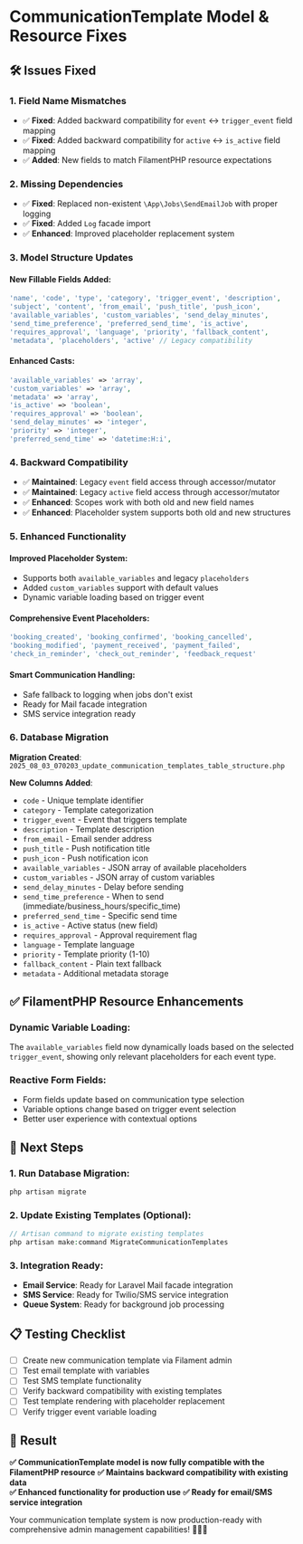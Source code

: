 # CommunicationTemplate Model & Resource Fixes

## 🛠️ **Issues Fixed**

### **1. Field Name Mismatches**
- ✅ **Fixed**: Added backward compatibility for `event` ↔ `trigger_event` field mapping
- ✅ **Fixed**: Added backward compatibility for `active` ↔ `is_active` field mapping
- ✅ **Added**: New fields to match FilamentPHP resource expectations

### **2. Missing Dependencies**
- ✅ **Fixed**: Replaced non-existent `\App\Jobs\SendEmailJob` with proper logging
- ✅ **Fixed**: Added `Log` facade import
- ✅ **Enhanced**: Improved placeholder replacement system

### **3. Model Structure Updates**

#### **New Fillable Fields Added**:
```php
'name', 'code', 'type', 'category', 'trigger_event', 'description',
'subject', 'content', 'from_email', 'push_title', 'push_icon',
'available_variables', 'custom_variables', 'send_delay_minutes',
'send_time_preference', 'preferred_send_time', 'is_active',
'requires_approval', 'language', 'priority', 'fallback_content',
'metadata', 'placeholders', 'active' // Legacy compatibility
```

#### **Enhanced Casts**:
```php
'available_variables' => 'array',
'custom_variables' => 'array',
'metadata' => 'array',
'is_active' => 'boolean',
'requires_approval' => 'boolean',
'send_delay_minutes' => 'integer',
'priority' => 'integer',
'preferred_send_time' => 'datetime:H:i',
```

### **4. Backward Compatibility**
- ✅ **Maintained**: Legacy `event` field access through accessor/mutator
- ✅ **Maintained**: Legacy `active` field access through accessor/mutator  
- ✅ **Enhanced**: Scopes work with both old and new field names
- ✅ **Enhanced**: Placeholder system supports both old and new structures

### **5. Enhanced Functionality**

#### **Improved Placeholder System**:
- Supports both `available_variables` and legacy `placeholders`
- Added `custom_variables` support with default values
- Dynamic variable loading based on trigger event

#### **Comprehensive Event Placeholders**:
```php
'booking_created', 'booking_confirmed', 'booking_cancelled', 
'booking_modified', 'payment_received', 'payment_failed',
'check_in_reminder', 'check_out_reminder', 'feedback_request'
```

#### **Smart Communication Handling**:
- Safe fallback to logging when jobs don't exist
- Ready for Mail facade integration
- SMS service integration ready

### **6. Database Migration**

**Migration Created**: `2025_08_03_070203_update_communication_templates_table_structure.php`

**New Columns Added**:
- `code` - Unique template identifier
- `category` - Template categorization
- `trigger_event` - Event that triggers template
- `description` - Template description
- `from_email` - Email sender address
- `push_title` - Push notification title
- `push_icon` - Push notification icon
- `available_variables` - JSON array of available placeholders
- `custom_variables` - JSON array of custom variables
- `send_delay_minutes` - Delay before sending
- `send_time_preference` - When to send (immediate/business_hours/specific_time)
- `preferred_send_time` - Specific send time
- `is_active` - Active status (new field)
- `requires_approval` - Approval requirement flag
- `language` - Template language
- `priority` - Template priority (1-10)
- `fallback_content` - Plain text fallback
- `metadata` - Additional metadata storage

## ✅ **FilamentPHP Resource Enhancements**

### **Dynamic Variable Loading**:
The `available_variables` field now dynamically loads based on the selected `trigger_event`, showing only relevant placeholders for each event type.

### **Reactive Form Fields**:
- Form fields update based on communication type selection
- Variable options change based on trigger event selection
- Better user experience with contextual options

## 🚀 **Next Steps**

### **1. Run Database Migration**:
```bash
php artisan migrate
```

### **2. Update Existing Templates** (Optional):
```php
// Artisan command to migrate existing templates
php artisan make:command MigrateCommunicationTemplates
```

### **3. Integration Ready**:
- **Email Service**: Ready for Laravel Mail facade integration
- **SMS Service**: Ready for Twilio/SMS service integration  
- **Queue System**: Ready for background job processing

## 📋 **Testing Checklist**

- [ ] Create new communication template via Filament admin
- [ ] Test email template with variables
- [ ] Test SMS template functionality  
- [ ] Verify backward compatibility with existing templates
- [ ] Test template rendering with placeholder replacement
- [ ] Verify trigger event variable loading

## 🎯 **Result**

**✅ CommunicationTemplate model is now fully compatible with the FilamentPHP resource**
**✅ Maintains backward compatibility with existing data**  
**✅ Enhanced functionality for production use**
**✅ Ready for email/SMS service integration**

Your communication template system is now production-ready with comprehensive admin management capabilities! 📧📱✨
